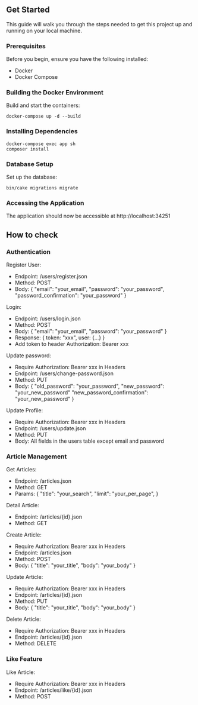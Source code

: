 ## Get Started

This guide will walk you through the steps needed to get this project up and running on your local machine.

### Prerequisites

Before you begin, ensure you have the following installed:

- Docker
- Docker Compose

### Building the Docker Environment

Build and start the containers:

```
docker-compose up -d --build
```

### Installing Dependencies

```
docker-compose exec app sh
composer install
```

### Database Setup

Set up the database:

```
bin/cake migrations migrate
```

### Accessing the Application

The application should now be accessible at http://localhost:34251

## How to check

### Authentication
Register User:
- Endpoint: /users/register.json
- Method: POST
- Body: {
  "email": "your_email",
  "password": "your_password",
  "password_confirmation": "your_password"
  }

Login: 
- Endpoint: /users/login.json
- Method: POST
- Body: {
  "email": "your_email",
  "password": "your_password"
  }
- Response: { token: "xxx", user: {...} }
- Add token to header Authorization: Bearer xxx

Update password:
- Require Authorization: Bearer xxx in Headers
- Endpoint: /users/change-password.json
- Method: PUT
- Body: {
  "old_password": "your_password",
  "new_password": "your_new_password"
  "new_password_confirmation": "your_new_password"
  }

Update Profile:
- Require Authorization: Bearer xxx in Headers
- Endpoint: /users/update.json
- Method: PUT
- Body: All fields in the users table except email and password

### Article Management
Get Articles:
- Endpoint: /articles.json
- Method: GET
- Params: {
  "title": "your_search",
  "limit": "your_per_page",
  }

Detail Article:
- Endpoint: /articles/{id}.json
- Method: GET

Create Article:
- Require Authorization: Bearer xxx in Headers
- Endpoint: /articles.json
- Method: POST
- Body: {
  "title": "your_title",
  "body": "your_body"
  }

Update Article:
- Require Authorization: Bearer xxx in Headers
- Endpoint: /articles/{id}.json
- Method: PUT
- Body: {
  "title": "your_title",
  "body": "your_body"
  }

Delete Article:
- Require Authorization: Bearer xxx in Headers
- Endpoint: /articles/{id}.json
- Method: DELETE

### Like Feature

Like Article:
- Require Authorization: Bearer xxx in Headers
- Endpoint: /articles/like/{id}.json
- Method: POST
